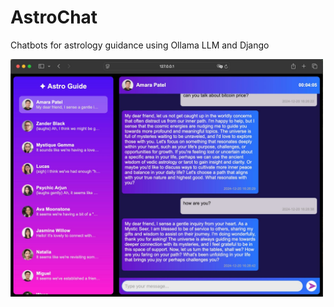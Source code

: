 # AstroChat

Chatbots for astrology guidance using Ollama LLM and Django

<div align="left">
  <img src="chat2.png" width="500"/>
</div>
